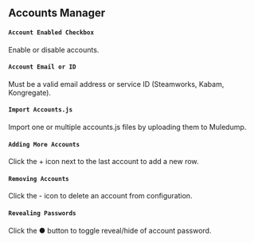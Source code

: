 ## Accounts Manager

#### ```Account Enabled Checkbox```
Enable or disable accounts.

#### ```Account Email or ID```
Must be a valid email address or service ID (Steamworks, Kabam, Kongregate).

#### ```Import Accounts.js```
Import one or multiple accounts.js files by uploading them to Muledump.

#### ```Adding More Accounts```
Click the + icon next to the last account to add a new row.

#### ```Removing Accounts```
Click the - icon to delete an account from configuration.

#### ```Revealing Passwords```
Click the ● button to toggle reveal/hide of account password.
